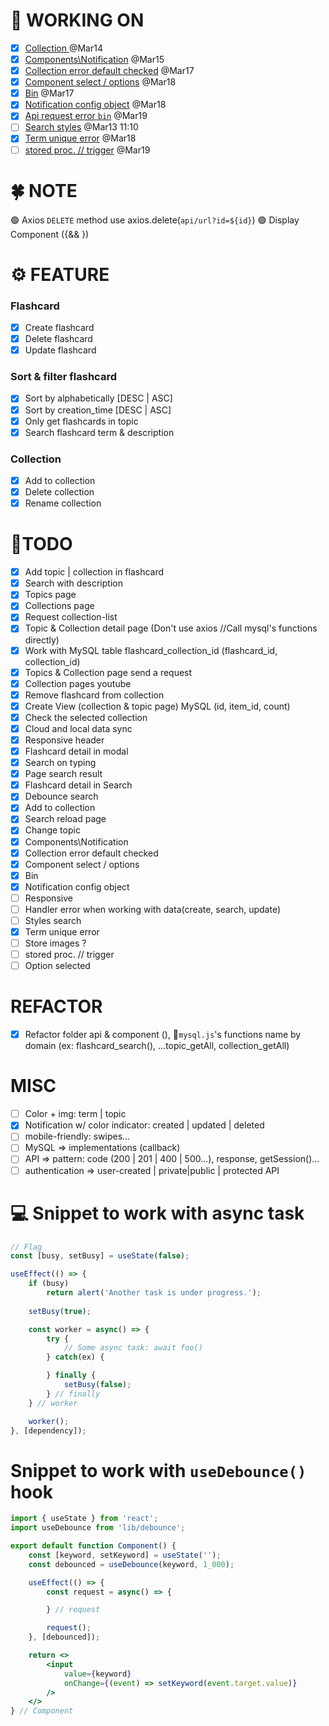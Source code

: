 # 🚀 WORKING ON
* [x] [Collection ](#task8) @Mar14
* [x] [Components\Notification](#task10) @Mar15
* [x] [Collection error default checked](#task1) @Mar17 
* [x] [Component select / options](#task3) @Mar18
* [x] [Bin](#task2) @Mar17 
* [x] [Notification config object](#task4) @Mar18 
* [x] [Api request error `bin`](#task1) @Mar19
* [ ] [Search styles](#task5) @Mar13 11:10
* [x] [Term unique error](#task6) @Mar18 
* [ ] [stored proc. // trigger](#task7) @Mar19

# 🍀 NOTE
🟢 Axios `DELETE` method use axios.delete(`api/url?id=${id}`) 
🟢 Display Component ({&& <Component />})

# ⚙ FEATURE
###  Flashcard
* [x] Create flashcard
* [x] Delete flashcard
* [x] Update flashcard

### Sort & filter flashcard
* [x] Sort by alphabetically [DESC | ASC]
* [x] Sort by creation_time [DESC | ASC]
* [x] Only get flashcards in topic
* [x] Search flashcard term & description

### Collection
* [x] Add to collection
* [x] Delete collection
* [x] Rename collection

# 💪TODO
* [x] Add topic | collection in flashcard   
* [x] Search with description 
* [x] Topics page
* [x] Collections page
* [x] Request collection-list
* [x] Topic & Collection detail page (Don't use axios //Call mysql's functions directly)
* [x] Work with MySQL table flashcard_collection_id (flashcard_id, collection_id)
* [x] Topics & Collection page send a request
* [x] Collection pages youtube
* [x] Remove flashcard from collection
* [x] Create View (collection & topic page) MySQL (id, item_id, count)
* [x] Check the selected collection
* [x] Cloud and local data sync
* [x] Responsive header
* [x] Flashcard detail in modal
* [x] Search on typing
* [x] Page search result
* [x] Flashcard detail in Search 
* [x] Debounce search
* [x] Add to collection
* [x] Search reload page
* [x] Change topic
* [x] <a id="task10">Components\Notification</a>
* [x] <a id="task1">Collection error default checked</a>
* [x] <a id="task3">Component select / options</a>
* [x] <a id="task2">Bin</a> 
* [x] <a id="task4">Notification config object</a>
* [ ] <a id="task1">Responsive</a>
* [ ] <a id="task15">Handler error when working with data(create, search, update)</a>
* [ ] <a id="task5">Styles search</a>
* [x] <a id="task6">Term unique error</a>
* [ ] Store images ?
* [ ] stored proc. // trigger 
* [ ] Option selected
 
# REFACTOR 
* [x] Refactor folder api & component (), 📝`mysql.js`'s functions name by domain (ex: flashcard_search(), ...topic_getAll, collection_getAll)

# MISC
* [ ] Color + img: term | topic
* [X] Notification w/ color indicator: created | updated | deleted
* [ ] mobile-friendly: swipes...
* [ ] MySQL => implementations (callback)
* [ ] API => pattern: code (200 | 201 | 400 | 500...), response, getSession()...
* [ ] authentication => user-created | private|public | protected API

# 💻 Snippet to work with async task
```jsx
// Flag
const [busy, setBusy] = useState(false);

useEffect(() => {
    if (busy)
        return alert('Another task is under progress.');
    
    setBusy(true);

    const worker = async() => {
        try {
            // Some async task: await foo()
        } catch(ex) {

        } finally {
            setBusy(false);
        } // finally
    } // worker

    worker();
}, [dependency]);
```

# Snippet to work with `useDebounce()` hook
```jsx
import { useState } from 'react';
import useDebounce from 'lib/debounce';

export default function Component() {
    const [keyword, setKeyword] = useState('');
    const debounced = useDebounce(keyword, 1_000);

    useEffect(() => {
        const request = async() => {

        } // request

        request();
    }, [debounced]);

    return <>
        <input
            value={keyword}
            onChange={(event) => setKeyword(event.target.value)}
        />
    </>
} // Component
```